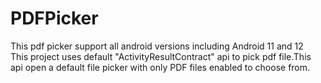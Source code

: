 # PDFPicker
This pdf picker support all android versions including Android 11 and 12 <br>
This project uses default "ActivityResultContract" api to pick pdf file.This api open a default file picker with only PDF files enabled to choose from.

